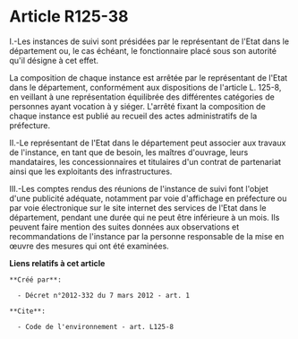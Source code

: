 # Article R125-38

I.-Les instances de suivi sont présidées par le représentant de l'Etat dans le département ou, le cas échéant, le
fonctionnaire placé sous son autorité qu'il désigne à cet effet. 

La composition de chaque instance est arrêtée par le représentant de l'Etat dans le département, conformément aux
dispositions de l'article L. 125-8, en veillant à une représentation équilibrée des différentes catégories de personnes ayant
vocation à y siéger. L'arrêté fixant la composition de chaque instance est publié au recueil des actes administratifs de la
préfecture. 

II.-Le représentant de l'Etat dans le département peut associer aux travaux de l'instance, en tant que de besoin, les maîtres
d'ouvrage, leurs mandataires, les concessionnaires et titulaires d'un contrat de partenariat ainsi que les exploitants des
infrastructures. 

III.-Les comptes rendus des réunions de l'instance de suivi font l'objet d'une publicité adéquate, notamment par voie
d'affichage en préfecture ou par voie électronique sur le site internet des services de l'Etat dans le département, pendant
une durée qui ne peut être inférieure à un mois. Ils peuvent faire mention des suites données aux observations et
recommandations de l'instance par la personne responsable de la mise en œuvre des mesures qui ont été examinées.

**Liens relatifs à cet article**

	**Créé par**:

	  - Décret n°2012-332 du 7 mars 2012 - art. 1

	**Cite**:

	  - Code de l'environnement - art. L125-8
